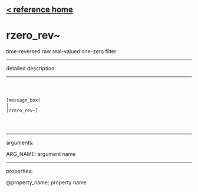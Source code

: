 [< reference home](ceammc_lib.html)
---

# rzero_rev~


time-reversed raw real-valued one-zero filter

---

detailed description
<br>


---


```



[message_box(                                 
|
[rzero_rev~]


            
```

---
arguments:

ARG_NAME: argument name<br>

---
properties:

@property_name: property name<br>

